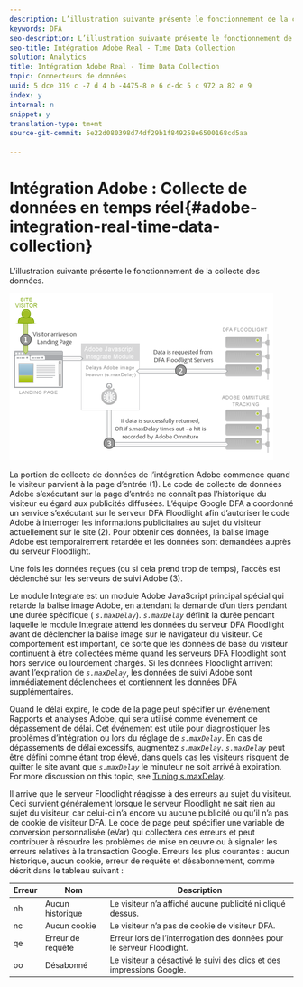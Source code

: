```yaml
---
description: L’illustration suivante présente le fonctionnement de la collecte des données.
keywords: DFA
seo-description: L’illustration suivante présente le fonctionnement de la collecte des données.
seo-title: Intégration Adobe Real - Time Data Collection
solution: Analytics
title: Intégration Adobe Real - Time Data Collection
topic: Connecteurs de données
uuid: 5 dce 319 c -7 d 4 b -4475-8 e 6 d-dc 5 c 972 a 82 e 9
index: y
internal: n
snippet: y
translation-type: tm+mt
source-git-commit: 5e22d080398d74df29b1f849258e6500168cd5aa

---
```



# Intégration Adobe : Collecte de données en temps réel{#adobe-integration-real-time-data-collection}

L’illustration suivante présente le fonctionnement de la collecte des données.

![](assets/DFA_data_collection.png)

La portion de collecte de données de l’intégration Adobe commence quand le visiteur parvient à la page d’entrée (1). Le code de collecte de données Adobe s’exécutant sur la page d’entrée ne connaît pas l’historique du visiteur eu égard aux publicités diffusées. L’équipe Google DFA a coordonné un service s’exécutant sur le serveur DFA Floodlight afin d’autoriser le code Adobe à interroger les informations publicitaires au sujet du visiteur actuellement sur le site (2). Pour obtenir ces données, la balise image Adobe est temporairement retardée et les données sont demandées auprès du serveur Floodlight.

Une fois les données reçues (ou si cela prend trop de temps), l’accès est déclenché sur les serveurs de suivi Adobe (3).

Le module Integrate est un module Adobe JavaScript principal spécial qui retarde la balise image Adobe, en attendant la demande d’un tiers pendant une durée spécifique ( *`s.maxDelay`*). *`s.maxDelay`* définit la durée pendant laquelle le module Integrate attend les données du serveur DFA Floodlight avant de déclencher la balise image sur le navigateur du visiteur. Ce comportement est important, de sorte que les données de base du visiteur continuent à être collectées même quand les serveurs DFA Floodlight sont hors service ou lourdement chargés. Si les données Floodlight arrivent avant l’expiration de *`s.maxDelay`*, les données de suivi Adobe sont immédiatement déclenchées et contiennent les données DFA supplémentaires.

Quand le délai expire, le code de la page peut spécifier un événement Rapports et analyses Adobe, qui sera utilisé comme événement de dépassement de délai. Cet événement est utile pour diagnostiquer les problèmes d’intégration ou lors du réglage de *`s.maxDelay`*. En cas de dépassements de délai excessifs, augmentez *`s.maxDelay`*. *`s.maxDelay`* peut être défini comme étant trop élevé, dans quels cas les visiteurs risquent de quitter le site avant que *`s.maxDelay`* le minuteur ne soit arrivé à expiration. For more discussion on this topic, see [Tuning s.maxDelay](../dfa-data-connector-analytics/dfa-integration/dfa-tuning-s-maxlelay.md#concept-6deb28eee18e414db220d6009d449f0d).

Il arrive que le serveur Floodlight réagisse à des erreurs au sujet du visiteur. Ceci survient généralement lorsque le serveur Floodlight ne sait rien au sujet du visiteur, car celui-ci n’a encore vu aucune publicité ou qu’il n’a pas de cookie de visiteur DFA. Le code de page peut spécifier une variable de conversion personnalisée (eVar) qui collectera ces erreurs et peut contribuer à résoudre les problèmes de mise en œuvre ou à signaler les erreurs relatives à la transaction Google. Erreurs les plus courantes : aucun historique, aucun cookie, erreur de requête et désabonnement, comme décrit dans le tableau suivant :

| Erreur | Nom | Description |
|---|---|---|
| nh | Aucun historique | Le visiteur n’a affiché aucune publicité ni cliqué dessus. |
| nc | Aucun cookie | Le visiteur n’a pas de cookie de visiteur DFA. |
| qe | Erreur de requête | Erreur lors de l’interrogation des données pour le serveur Floodlight. |
| oo | Désabonné | Le visiteur a désactivé le suivi des clics et des impressions Google. |

